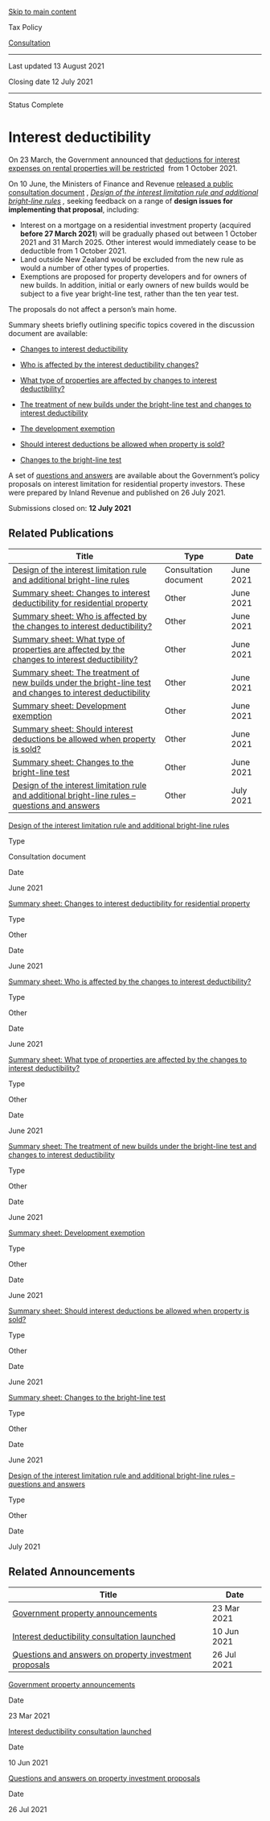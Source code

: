 [Skip to main content](#main-content-tp)

Tax Policy

[Consultation](/consultation)

* * *

Last updated 13 August 2021

Closing date 12 July 2021

* * *

Status Complete

Interest deductibility
======================

On 23 March, the Government announced that [deductions for interest expenses on rental properties will be restricted](/news/2021/2021-03-23-government-property-announcements)
 from 1 October 2021.

On 10 June, the Ministers of Finance and Revenue [released a public consultation document](/news/2021/2021-06-10-interest-deductibility-consultation-launched)
, _[Design of the interest limitation rule and additional bright-line rules](/publications/2021/2021-dd-interest-limitation-and-bright-line-rules)
,_ seeking feedback on a range of **design issues for implementing that proposal**, including:

*   Interest on a mortgage on a residential investment property (acquired **before 27 March 2021**) will be gradually phased out between 1 October 2021 and 31 March 2025. Other interest would immediately cease to be deductible from 1 October 2021.
*   Land outside New Zealand would be excluded from the new rule as would a number of other types of properties.
*   Exemptions are proposed for property developers and for owners of new builds. In addition, initial or early owners of new builds would be subject to a five year bright-line test, rather than the ten year test.

The proposals do not affect a person’s main home.

Summary sheets briefly outlining specific topics covered in the discussion document are available:

*   [Changes to interest deductibility](/publications/2021/2021-fact-sheet-changes)
    
*   [Who is affected by the interest deductibility changes?](/publications/2021/2021-fact-sheet-affected-parties)
    
*   [What type of properties are affected by changes to interest deductibility?](/publications/2021/2021-fact-sheet-affected-properties)
    
*   [The treatment of new builds under the bright-line test and changes to interest deductibility](/publications/2021/2021-fact-sheet-new-builds)
    
*   [The development exemption](/publications/2021/2021-fact-sheet-dev-exemption)
    
*   [Should interest deductions be allowed when property is sold?](/publications/2021/2021-fact-sheet-gain-on-sale)
    
*   [Changes to the bright-line test](/publications/2021/2021-fact-sheet-bright-line)
    

A set of [questions and answers](/publications/2021/2021-other-interest-limitation-and-bright-line-rules-q-and-a)
 are available about the Government’s policy proposals on interest limitation for residential property investors. These were prepared by Inland Revenue and published on 26 July 2021.

Submissions closed on: **12 July 2021**

Related Publications
--------------------

| Title | Type | Date |
| --- | --- | --- |
| [Design of the interest limitation rule and additional bright-line rules](/publications/2021/2021-dd-interest-limitation-and-bright-line-rules) | Consultation document | June 2021 |
| [Summary sheet: Changes to interest deductibility for residential property](/publications/2021/2021-fact-sheet-changes) | Other | June 2021 |
| [Summary sheet: Who is affected by the changes to interest deductibility?](/publications/2021/2021-fact-sheet-affected-parties) | Other | June 2021 |
| [Summary sheet: What type of properties are affected by the changes to interest deductibility?](/publications/2021/2021-fact-sheet-affected-properties) | Other | June 2021 |
| [Summary sheet: The treatment of new builds under the bright-line test and changes to interest deductibility](/publications/2021/2021-fact-sheet-new-builds) | Other | June 2021 |
| [Summary sheet: Development exemption](/publications/2021/2021-fact-sheet-dev-exemption) | Other | June 2021 |
| [Summary sheet: Should interest deductions be allowed when property is sold?](/publications/2021/2021-fact-sheet-gain-on-sale) | Other | June 2021 |
| [Summary sheet: Changes to the bright-line test](/publications/2021/2021-fact-sheet-bright-line) | Other | June 2021 |
| [Design of the interest limitation rule and additional bright-line rules – questions and answers](/publications/2021/2021-other-interest-limitation-and-bright-line-rules-q-and-a) | Other | July 2021 |

[Design of the interest limitation rule and additional bright-line rules](/publications/2021/2021-dd-interest-limitation-and-bright-line-rules)

Type

Consultation document

Date

June 2021

[Summary sheet: Changes to interest deductibility for residential property](/publications/2021/2021-fact-sheet-changes)

Type

Other

Date

June 2021

[Summary sheet: Who is affected by the changes to interest deductibility?](/publications/2021/2021-fact-sheet-affected-parties)

Type

Other

Date

June 2021

[Summary sheet: What type of properties are affected by the changes to interest deductibility?](/publications/2021/2021-fact-sheet-affected-properties)

Type

Other

Date

June 2021

[Summary sheet: The treatment of new builds under the bright-line test and changes to interest deductibility](/publications/2021/2021-fact-sheet-new-builds)

Type

Other

Date

June 2021

[Summary sheet: Development exemption](/publications/2021/2021-fact-sheet-dev-exemption)

Type

Other

Date

June 2021

[Summary sheet: Should interest deductions be allowed when property is sold?](/publications/2021/2021-fact-sheet-gain-on-sale)

Type

Other

Date

June 2021

[Summary sheet: Changes to the bright-line test](/publications/2021/2021-fact-sheet-bright-line)

Type

Other

Date

June 2021

[Design of the interest limitation rule and additional bright-line rules – questions and answers](/publications/2021/2021-other-interest-limitation-and-bright-line-rules-q-and-a)

Type

Other

Date

July 2021

Related Announcements
---------------------

| Title | Date |
| --- | --- |
| [Government property announcements](/news/2021/2021-03-23-government-property-announcements) | 23 Mar 2021 |
| [Interest deductibility consultation launched](/news/2021/2021-06-10-interest-deductibility-consultation-launched) | 10 Jun 2021 |
| [Questions and answers on property investment proposals](/news/2021/2021-07-26-questions-and-answers-property-investment-proposals) | 26 Jul 2021 |

[Government property announcements](/news/2021/2021-03-23-government-property-announcements)

Date

23 Mar 2021

[Interest deductibility consultation launched](/news/2021/2021-06-10-interest-deductibility-consultation-launched)

Date

10 Jun 2021

[Questions and answers on property investment proposals](/news/2021/2021-07-26-questions-and-answers-property-investment-proposals)

Date

26 Jul 2021